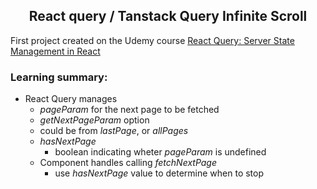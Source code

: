<div align="center">

## React query / Tanstack Query Infinite Scroll

</div>

First project created on the Udemy course [React Query: Server State Management in React](https://www.udemy.com/course/learn-react-query/?couponCode=REACT-QUERY-GITHUB)

### Learning summary:
* React Query manages
    * _pageParam_ for the next page to be fetched
    * _getNextPageParam_ option
    * could be from _lastPage_, or _allPages_
    * _hasNextPage_
        * boolean indicating wheter _pageParam_ is undefined
    * Component handles calling _fetchNextPage_
        * use _hasNextPage_ value to determine when to stop
